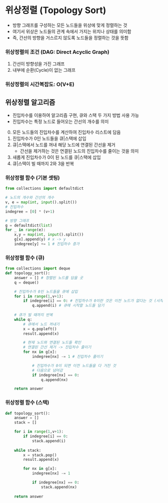 # 위상정렬 (Topology Sort)
- 방향 그래프를 구성하는 모든 노드들을 위상에 맞게 정렬하는 것
- 여기서 위상은 노드들의 관계 속에서 가지는 위치나 상태를 의미함
- 즉, 간선의 방향을 거스르지 않도록 노드들을 정렬하는 것을 뜻함   
   
### 위상정렬의 조건 (DAG: Direct Acyclic Graph)
1. 간선이 방향성을 가진 그래프
2. 내부에 순환(Cycle)이 없는 그래프   
   
### 위상정렬의 시간복잡도: O(V+E)
   
## 위상정렬 알고리즘
- 진입차수를 이용하여 알고리즘 구현, 큐와 스택 두 가지 방법 사용 가능
- 진입차수는 특정 노드로 들어오는 간선의 개수를 의미
0. 모든 노드들의 진입차수를 계산하여 진입차수 리스트에 담음
1. 진입차수가 0인 노드들을 큐|스택에 삽입
2. 큐|스택에서 노드를 꺼내 해당 노드에 연결된 간선을 제거
     - 간선을 제거하는 것은 연결된 노드의 진입차수를 줄이는 것을 의미
3. 새롭게 진입차수가 0이 된 노드를 큐|스택에 삽입
4. 큐|스택이 빌 때까지 2와 3을 반복
   
### 위상정렬 함수 (기본 셋팅)
``` python
from collections import defaultdict

# 노드의 개수와 간선의 개수
v, e = map(int, input().split())
# 진입차수
indegree = [0] * (v+1)

# 방향 그래프
g = defaultdict(list)
for _ in range(e):
    x,y = map(int, input().split())
    g[x].append(y) # x -> y
    indegree[y] += 1 # 진입차수 증가
``` 
   
### 위상정렬 함수 (큐)
``` python
from collections import deque
def topology_sort():
    answer = [] # 정렬된 노드를 담을 곳
    q = deque()

    # 진입차수가 0인 노드들을 큐에 삽입
    for i in range(1,v+1):
        if indegree[i] == 0: # 진입차수가 0이란 것은 이전 노드가 없다는 것 (시작 노드!)
            q.append(i) # 큐에 시작할 노드들 담기
    
    # 큐가 빌 때까지 반복
    while q:
        # 큐에서 노드 꺼내기
        x = q.popleft()
        result.append(x)

        # 현재 노드와 연결된 노드들 확인
        # 연결된 간선 제거 -> 진입차수 줄이기
        for nx in g[x]:
            indegree[nx] -= 1 # 진입차수 줄이기

            # 진입차수가 0이 되면 이전 노드들을 다 거친 것
            # 다음으로 넘어감
            if indegree[nx] == 0:
                q.append(nx)

    return answer
``` 
   
### 위상정렬 함수 (스택)
``` python
def topology_sort():
    answer = []
    stack = []

    for i in range(1,v+1):
        if indegree[i] == 0: 
            stack.append(i) 
    
    while stack:
        x = stack.pop()
        result.append(x)

        for nx in g[x]:
            indegree[nx] -= 1 

            if indegree[nx] == 0:
                stack.append(nx)
                
    return answer
``` 